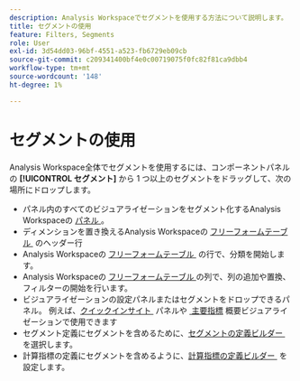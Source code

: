 ```yaml
---
description: Analysis Workspaceでセグメントを使用する方法について説明します。
title: セグメントの使用
feature: Filters, Segments
role: User
exl-id: 3d54dd03-96bf-4551-a523-fb6729eb09cb
source-git-commit: c209341400bf4e0c00719075f0fc82f81ca9dbb4
workflow-type: tm+mt
source-wordcount: '148'
ht-degree: 1%

---
```


# セグメントの使用

Analysis Workspace全体でセグメントを使用するには、コンポーネントパネルの **[!UICONTROL セグメント]** から 1 つ以上のセグメントをドラッグして、次の場所にドロップします。

* パネル内のすべてのビジュアライゼーションをセグメント化するAnalysis Workspaceの [&#x200B; パネル &#x200B;](/help/analysis-workspace/c-panels/panels.md)。
* ディメンションを置き換えるAnalysis Workspaceの [&#x200B; フリーフォームテーブル &#x200B;](/help/analysis-workspace/visualizations/freeform-table/freeform-table.md) のヘッダー行
* Analysis Workspaceの [&#x200B; フリーフォームテーブル &#x200B;](/help/analysis-workspace/visualizations/freeform-table/freeform-table.md) の行で、分類を開始します。
* Analysis Workspaceの [&#x200B; フリーフォームテーブル &#x200B;](/help/analysis-workspace/visualizations/freeform-table/freeform-table.md) の列で、列の追加や置換、フィルターの開始を行います。
* ビジュアライゼーションの設定パネルまたはセグメントをドロップできるパネル。 例えば、[&#x200B; クイックインサイト &#x200B;](/help/analysis-workspace/c-panels/quickinsight.md) パネルや [&#x200B; 主要指標 &#x200B;](/help/analysis-workspace/visualizations/key-metric.md) 概要ビジュアライゼーションで使用できます
* セグメント定義にセグメントを含めるために、[&#x200B; セグメントの定義ビルダー &#x200B;](/help/components/segments/seg-builder.md#definition-builder) を選択します。
* 計算指標の定義にセグメントを含めるように、[&#x200B; 計算指標の定義ビルダー &#x200B;](/help/components/calc-metrics/cm-workflow/cm-build-metrics.md#definition-builder) を設定します。
